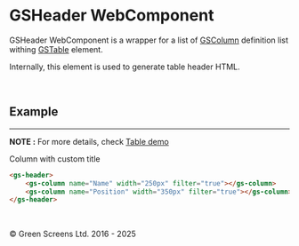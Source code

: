 # GSHeader WebComponent

GSHeader WebComponent is a wrapper for a list of [GSColumn](GSColumn.md) definition list withing [GSTable](GSTable.md) element. 

Internally, this element is used to generate table header HTML.

<br>

## Example
---
 
**NOTE :** 
For more details, check [Table demo](../../demos/table/)

Column with custom title

```html
<gs-header>
    <gs-column name="Name" width="250px" filter="true"></gs-column>
    <gs-column name="Position" width="350px" filter="true"></gs-column>
</gs-header>
```

<br>

&copy; Green Screens Ltd. 2016 - 2025
